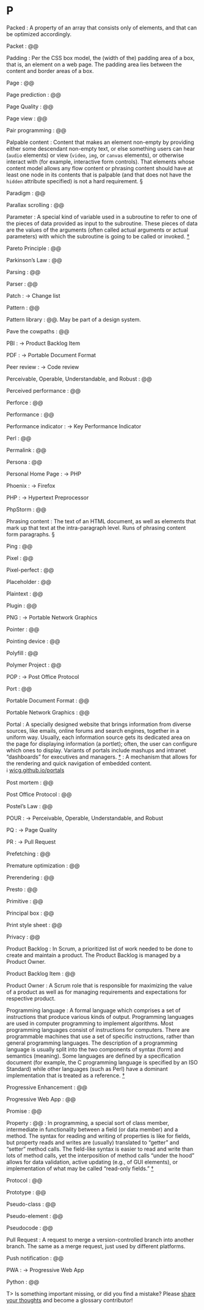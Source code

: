 # P

Packed
: A property of an array that consists only of elements, and that can be optimized accordingly.

Packet
: @@

Padding
: Per the CSS box model, the (width of the) padding area of a box, that is, an element on a web page. The padding area lies between the content and border areas of a box.

Page
: @@

Page prediction
: @@

Page Quality
: @@

Page view
: @@

Pair programming
: @@

Palpable content
: Content that makes an element non-empty by providing either some descendant non-empty text, or else something users can hear (`audio` elements) or view (`video`, `img`, or `canvas` elements), or otherwise interact with (for example, interactive form controls). That elements whose content model allows any flow content or phrasing content should have at least one node in its contents that is palpable (and that does not have the `hidden` attribute specified) is not a hard requirement.&nbsp;§

Paradigm
: @@

Parallax scrolling
: @@

Parameter
: A special kind of variable used in a subroutine to refer to one of the pieces of data provided as input to the subroutine. These pieces of data are the values of the arguments (often called actual arguments or actual parameters) with which the subroutine is going to be called or invoked.&nbsp;[†](#w-parameter-argument)

Pareto Principle
: @@

Parkinson’s Law
: @@

Parsing
: @@

Parser
: @@

Patch
: → Change list

Pattern
: @@

Pattern library
: @@. May be part of a design system.

Pave the cowpaths
: @@

PBI
: → Product Backlog Item

PDF
: → Portable Document Format

Peer review
: → Code review

Perceivable, Operable, Understandable, and Robust
: @@

Perceived performance
: @@

Perforce
: @@

Performance
: @@

Performance indicator
: → Key Performance Indicator

Perl
: @@

Permalink
: @@

Persona
: @@

Personal Home Page
: → PHP

Phoenix
: → Firefox

PHP
: → Hypertext Preprocessor

PhpStorm
: @@

Phrasing content
: The text of an HTML document, as well as elements that mark up that text at the intra-paragraph level. Runs of phrasing content form paragraphs.&nbsp;§

Ping
: @@

Pixel
: @@

Pixel-perfect
: @@

Placeholder
: @@

Plaintext
: @@

Plugin
: @@

PNG
: → Portable Network Graphics

Pointer
: @@

Pointing device
: @@

Polyfill
: @@

Polymer Project
: @@

POP
: → Post Office Protocol

Port
: @@

Portable Document Format
: @@

Portable Network Graphics
: @@

Portal
: A specially designed website that brings information from diverse sources, like emails, online forums and search engines, together in a uniform way. Usually, each information source gets its dedicated area on the page for displaying information (a portlet); often, the user can configure which ones to display. Variants of portals include mashups and intranet “dashboards” for executives and managers.&nbsp;[†](#w-portal)
: A mechanism that allows for the rendering and quick navigation of embedded content. ℹ︎&nbsp;[wicg.github.io/portals](https://wicg.github.io/portals/)

Post mortem
: @@

Post Office Protocol
: @@

Postel’s Law
: @@

POUR
: → Perceivable, Operable, Understandable, and Robust

PQ
: → Page Quality

PR
: → Pull Request

Prefetching
: @@

Premature optimization
: @@

Prerendering
: @@

Presto
: @@

Primitive
: @@

Principal box
: @@

Print style sheet
: @@

Privacy
: @@

Product Backlog
: In Scrum, a prioritized list of work needed to be done to create and maintain a product. The Product Backlog is managed by a Product Owner.

Product Backlog Item
: @@

Product Owner
: A Scrum role that is responsible for maximizing the value of a product as well as for managing requirements and expectations for respective product.

Programming language
: A formal language which comprises a set of instructions that produce various kinds of output. Programming languages are used in computer programming to implement algorithms. Most programming languages consist of instructions for computers. There are programmable machines that use a set of specific instructions, rather than general programming languages. The description of a programming language is usually split into the two components of syntax (form) and semantics (meaning). Some languages are defined by a specification document (for example, the C programming language is specified by an ISO Standard) while other languages (such as Perl) have a dominant implementation that is treated as a reference.&nbsp;[†](#w-programming-language)

Progressive Enhancement
: @@

Progressive Web App
: @@

Promise
: @@

Property
: @@
: In programming, a special sort of class member, intermediate in functionality between a field (or data member) and a method. The syntax for reading and writing of properties is like for fields, but property reads and writes are (usually) translated to “getter” and “setter” method calls. The field-like syntax is easier to read and write than lots of method calls, yet the interposition of method calls “under the hood” allows for data validation, active updating (e.g., of GUI elements), or implementation of what may be called “read-only fields.”&nbsp;[†](#w-property-programming)

Protocol
: @@

Prototype
: @@

Pseudo-class
: @@

Pseudo-element
: @@

Pseudocode
: @@

Pull Request
: A request to merge a version-controlled branch into another branch. The same as a merge request, just used by different platforms.

Push notification
: @@

PWA
: → Progressive Web App

Python
: @@

T> Is something important missing, or did you find a mistake? Please [share your thoughts](https://github.com/j9t/web-development-glossary/blob/master/manuscript/p.md) and become a glossary&nbsp;contributor!